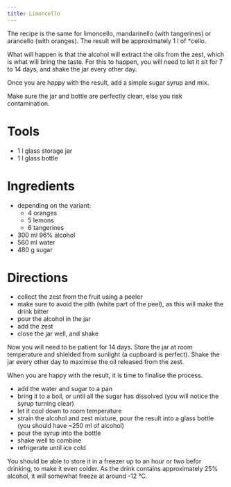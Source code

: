 ```yaml
---
title: Limoncello
---
```


The recipe is the same for limoncello, mandarinello (with tangerines) or
arancello (with oranges). The result will be approximately 1 l of *cello.

What will happen is that the alcohol will extract the oils from the zest, which
is what will bring the taste. For this to happen, you will need to let it sit
for 7 to 14 days, and shake the jar every other day.

Once you are happy with the result, add a simple sugar syrup and mix.

Make sure the jar and bottle are perfectly clean, else you risk contamination.

# Tools

- 1 l glass storage jar
- 1 l glass bottle

# Ingredients

- depending on the variant:
  - 4 oranges
  - 5 lemons
  - 6 tangerines
- 300 ml 96% alcohol
- 560 ml water
- 480 g sugar

# Directions

- collect the zest from the fruit using a peeler
- make sure to avoid the pith (white part of the peel), as this will make the drink bitter
- pour the alcohol in the jar
- add the zest
- close the jar well, and shake

Now you will need to be patient for 14 days. Store the jar at room temperature
and shielded from sunlight (a cupboard is perfect). Shake the jar every other
day to maximise the oil released from the zest.

When you are happy with the result, it is time to finalise the process.

- add the water and sugar to a pan
- bring it to a boil, or until all the sugar has dissolved (you will notice the syrup turning clear)
- let it cool down to room temperature
- strain the alcohol and zest mixture, pour the result into a glass bottle (you should have ~250 ml of alcohol)
- pour the syrup into the bottle
- shake well to combine
- refrigerate until ice cold

You should be able to store it in a freezer up to an hour or two befor drinking,
to make it even colder. As the drink contains approximately 25% alcohol, it will
somewhat freeze at around -12 °C.
